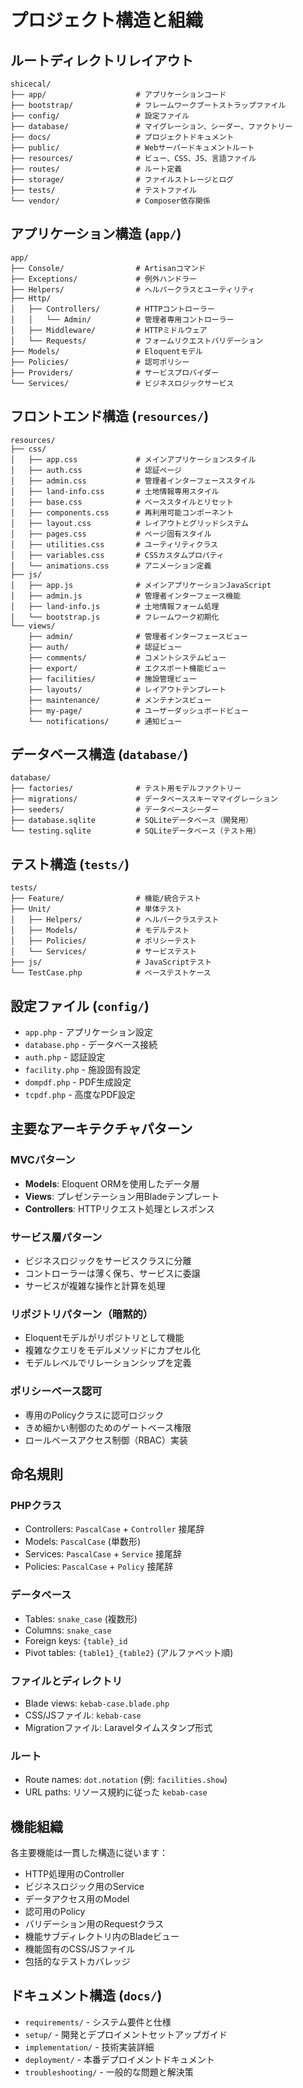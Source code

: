 # プロジェクト構造と組織

## ルートディレクトリレイアウト
```
shicecal/
├── app/                    # アプリケーションコード
├── bootstrap/              # フレームワークブートストラップファイル
├── config/                 # 設定ファイル
├── database/               # マイグレーション、シーダー、ファクトリー
├── docs/                   # プロジェクトドキュメント
├── public/                 # Webサーバードキュメントルート
├── resources/              # ビュー、CSS、JS、言語ファイル
├── routes/                 # ルート定義
├── storage/                # ファイルストレージとログ
├── tests/                  # テストファイル
└── vendor/                 # Composer依存関係
```

## アプリケーション構造 (`app/`)
```
app/
├── Console/                # Artisanコマンド
├── Exceptions/             # 例外ハンドラー
├── Helpers/                # ヘルパークラスとユーティリティ
├── Http/
│   ├── Controllers/        # HTTPコントローラー
│   │   └── Admin/          # 管理者専用コントローラー
│   ├── Middleware/         # HTTPミドルウェア
│   └── Requests/           # フォームリクエストバリデーション
├── Models/                 # Eloquentモデル
├── Policies/               # 認可ポリシー
├── Providers/              # サービスプロバイダー
└── Services/               # ビジネスロジックサービス
```

## フロントエンド構造 (`resources/`)
```
resources/
├── css/
│   ├── app.css             # メインアプリケーションスタイル
│   ├── auth.css            # 認証ページ
│   ├── admin.css           # 管理者インターフェーススタイル
│   ├── land-info.css       # 土地情報専用スタイル
│   ├── base.css            # ベーススタイルとリセット
│   ├── components.css      # 再利用可能コンポーネント
│   ├── layout.css          # レイアウトとグリッドシステム
│   ├── pages.css           # ページ固有スタイル
│   ├── utilities.css       # ユーティリティクラス
│   ├── variables.css       # CSSカスタムプロパティ
│   └── animations.css      # アニメーション定義
├── js/
│   ├── app.js              # メインアプリケーションJavaScript
│   ├── admin.js            # 管理者インターフェース機能
│   ├── land-info.js        # 土地情報フォーム処理
│   └── bootstrap.js        # フレームワーク初期化
└── views/
    ├── admin/              # 管理者インターフェースビュー
    ├── auth/               # 認証ビュー
    ├── comments/           # コメントシステムビュー
    ├── export/             # エクスポート機能ビュー
    ├── facilities/         # 施設管理ビュー
    ├── layouts/            # レイアウトテンプレート
    ├── maintenance/        # メンテナンスビュー
    ├── my-page/            # ユーザーダッシュボードビュー
    └── notifications/      # 通知ビュー
```

## データベース構造 (`database/`)
```
database/
├── factories/              # テスト用モデルファクトリー
├── migrations/             # データベーススキーママイグレーション
├── seeders/                # データベースシーダー
├── database.sqlite         # SQLiteデータベース（開発用）
└── testing.sqlite          # SQLiteデータベース（テスト用）
```

## テスト構造 (`tests/`)
```
tests/
├── Feature/                # 機能/統合テスト
├── Unit/                   # 単体テスト
│   ├── Helpers/            # ヘルパークラステスト
│   ├── Models/             # モデルテスト
│   ├── Policies/           # ポリシーテスト
│   └── Services/           # サービステスト
├── js/                     # JavaScriptテスト
└── TestCase.php            # ベーステストケース
```

## 設定ファイル (`config/`)
- `app.php` - アプリケーション設定
- `database.php` - データベース接続
- `auth.php` - 認証設定
- `facility.php` - 施設固有設定
- `dompdf.php` - PDF生成設定
- `tcpdf.php` - 高度なPDF設定

## 主要なアーキテクチャパターン

### MVCパターン
- **Models**: Eloquent ORMを使用したデータ層
- **Views**: プレゼンテーション用Bladeテンプレート
- **Controllers**: HTTPリクエスト処理とレスポンス

### サービス層パターン
- ビジネスロジックをサービスクラスに分離
- コントローラーは薄く保ち、サービスに委譲
- サービスが複雑な操作と計算を処理

### リポジトリパターン（暗黙的）
- Eloquentモデルがリポジトリとして機能
- 複雑なクエリをモデルメソッドにカプセル化
- モデルレベルでリレーションシップを定義

### ポリシーベース認可
- 専用のPolicyクラスに認可ロジック
- きめ細かい制御のためのゲートベース権限
- ロールベースアクセス制御（RBAC）実装

## 命名規則

### PHPクラス
- Controllers: `PascalCase` + `Controller` 接尾辞
- Models: `PascalCase` (単数形)
- Services: `PascalCase` + `Service` 接尾辞
- Policies: `PascalCase` + `Policy` 接尾辞

### データベース
- Tables: `snake_case` (複数形)
- Columns: `snake_case`
- Foreign keys: `{table}_id`
- Pivot tables: `{table1}_{table2}` (アルファベット順)

### ファイルとディレクトリ
- Blade views: `kebab-case.blade.php`
- CSS/JSファイル: `kebab-case`
- Migrationファイル: Laravelタイムスタンプ形式

### ルート
- Route names: `dot.notation` (例: `facilities.show`)
- URL paths: リソース規約に従った `kebab-case`

## 機能組織
各主要機能は一貫した構造に従います：
- HTTP処理用のController
- ビジネスロジック用のService
- データアクセス用のModel
- 認可用のPolicy
- バリデーション用のRequestクラス
- 機能サブディレクトリ内のBladeビュー
- 機能固有のCSS/JSファイル
- 包括的なテストカバレッジ

## ドキュメント構造 (`docs/`)
- `requirements/` - システム要件と仕様
- `setup/` - 開発とデプロイメントセットアップガイド
- `implementation/` - 技術実装詳細
- `deployment/` - 本番デプロイメントドキュメント
- `troubleshooting/` - 一般的な問題と解決策